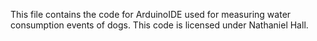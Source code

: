 This file contains the code for ArduinoIDE used for measuring water consumption events of dogs.
This code is licensed under Nathaniel Hall.
